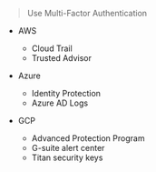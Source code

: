 > Use Multi-Factor Authentication

- AWS
	- Cloud Trail
	- Trusted Advisor

- Azure
	- Identity Protection
	- Azure AD Logs

- GCP
	- Advanced Protection Program
	- G-suite alert center
	- Titan security keys